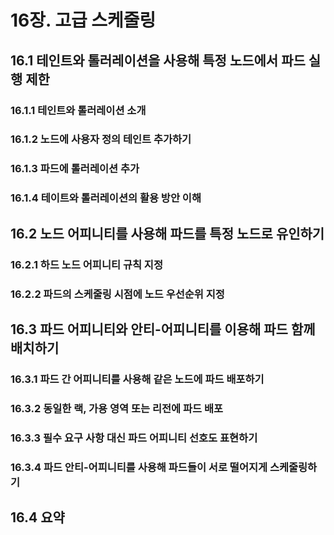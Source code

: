 # 16장. 고급 스케줄링

## 16.1 테인트와 톨러레이션을 사용해 특정 노드에서 파드 실행 제한

### 16.1.1 테인트와 톨러레이션 소개

### 16.1.2 노드에 사용자 정의 테인트 추가하기

### 16.1.3 파드에 톨러레이션 추가

### 16.1.4 테이트와 톨러레이션의 활용 방안 이해

## 16.2 노드 어피니티를 사용해 파드를 특정 노드로 유인하기

### 16.2.1 하드 노드 어피니티 규칙 지정

### 16.2.2 파드의 스케줄링 시점에 노드 우선순위 지정

## 16.3 파드 어피니티와 안티-어피니티를 이용해 파드 함께 배치하기

### 16.3.1 파드 간 어피니티를 사용해 같은 노드에 파드 배포하기

### 16.3.2 동일한 랙, 가용 영역 또는 리전에 파드 배포

### 16.3.3 필수 요구 사항 대신 파드 어피니티 선호도 표현하기

### 16.3.4 파드 안티-어피니티를 사용해 파드들이 서로 떨어지게 스케줄링하기

## 16.4 요약
